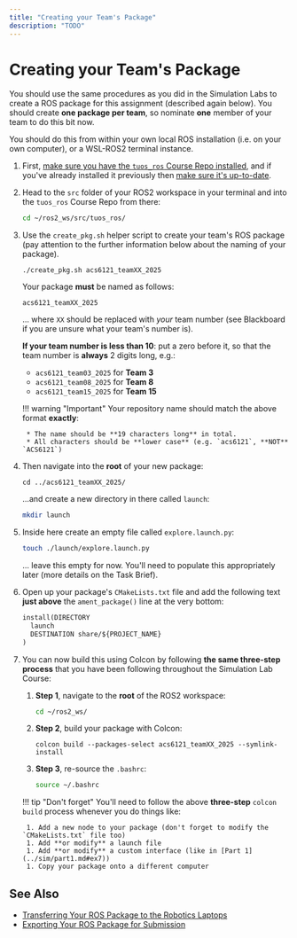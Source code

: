 ```yaml
---
title: "Creating your Team's Package"
description: "TODO" 
---
```


# Creating your Team's Package

You should use the same procedures as you did in the Simulation Labs to create a ROS package for this assignment (described again below). You should create **one package per team**, so nominate **one** member of your team to do this bit now.

You should do this from within your own local ROS installation (i.e. on your own computer), or a WSL-ROS2 terminal instance.

1. First, [make sure you have the `tuos_ros` Course Repo installed](../extras/course-repo.md#installing), and if you've already installed it previously then [make sure it's up-to-date](../extras/course-repo.md#updating).

1. Head to the `src` folder of your ROS2 workspace in your terminal and into the `tuos_ros` Course Repo from there:

    ```bash
    cd ~/ros2_ws/src/tuos_ros/
    ```

1. Use the `create_pkg.sh` helper script to create your team's ROS package (pay attention to the further information below about the naming of your package).

    ``` { .bash .no-copy }
    ./create_pkg.sh acs6121_teamXX_2025
    ```

    Your package **must** be named as follows:

    ``` { .txt .no-copy }
    acs6121_teamXX_2025
    ```

    ... where `XX` should be replaced with *your* team number (see Blackboard if you are unsure what your team's number is).

    **If your team number is less than 10**: put a zero before it, so that the team number is **always** 2 digits long, e.g.: 
    
    * `acs6121_team03_2025` for **Team 3**
    * `acs6121_team08_2025` for **Team 8**
    * `acs6121_team15_2025` for **Team 15**

    !!! warning "Important"
        Your repository name should match the above format **exactly**:
            
        * The name should be **19 characters long** in total.
        * All characters should be **lower case** (e.g. `acs6121`, **NOT** `ACS6121`)

1. Then navigate into the **root** of your new package:

    ``` { .bash .no-copy }
    cd ../acs6121_teamXX_2025/
    ```

    ...and create a new directory in there called `launch`:

    ```bash
    mkdir launch
    ```

1. Inside here create an empty file called `explore.launch.py`:

    ```bash
    touch ./launch/explore.launch.py
    ```

    ... leave this empty for now. You'll need to populate this appropriately later (more details on the Task Brief).

1. Open up your package's `CMakeLists.txt` file and add the following text **just above** the `ament_package()` line at the very bottom:

    ```txt title="acs6121_teamXX_2025/CMakeLists.txt"
    install(DIRECTORY
      launch
      DESTINATION share/${PROJECT_NAME}
    )
    ```

1. You can now build this using Colcon by following **the same three-step process** that you have been following throughout the Simulation Lab Course:

    1. **Step 1**, navigate to the **root** of the ROS2 workspace:

        ```bash
        cd ~/ros2_ws/
        ```

    1. **Step 2**, build your package with Colcon:

        ``` { .bash .no-copy }
        colcon build --packages-select acs6121_teamXX_2025 --symlink-install
        ```

    1. **Step 3**, re-source the `.bashrc`:

        ```bash
        source ~/.bashrc
        ```
    
    !!! tip "Don't forget"
        You'll need to follow the above **three-step** `colcon build` process whenever you do things like:

        1. Add a new node to your package (don't forget to modify the `CMakeLists.txt` file too)
        1. Add **or modify** a launch file
        1. Add **or modify** a custom interface (like in [Part 1](../sim/part1.md#ex7))
        1. Copy your package onto a different computer 

## See Also

* [Transferring Your ROS Package to the Robotics Laptops](./first-lab.md#transferring-your-ros-package-to-the-robotics-laptops)
* [Exporting Your ROS Package for Submission](./submission.md#exporting-your-ros-package-for-submission)